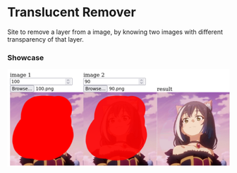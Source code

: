 # Translucent Remover
Site to remove a layer from a image, by knowing two images with different transparency of that layer.
### Showcase
![showcase](showcase.png)
